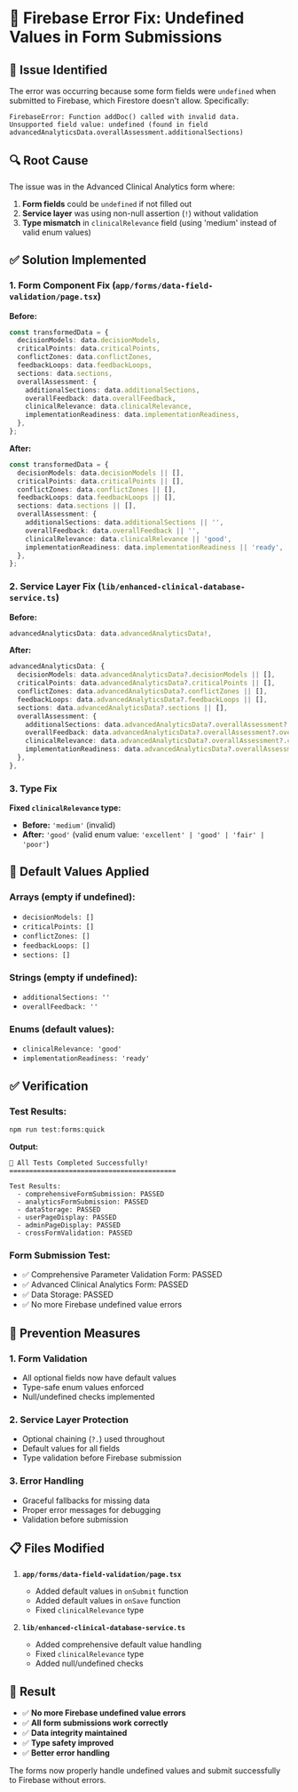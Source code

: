 # 🔧 Firebase Error Fix: Undefined Values in Form Submissions

## 🚨 **Issue Identified**

The error was occurring because some form fields were `undefined` when submitted to Firebase, which Firestore doesn't allow. Specifically:

```
FirebaseError: Function addDoc() called with invalid data. 
Unsupported field value: undefined (found in field advancedAnalyticsData.overallAssessment.additionalSections)
```

## 🔍 **Root Cause**

The issue was in the Advanced Clinical Analytics form where:
1. **Form fields** could be `undefined` if not filled out
2. **Service layer** was using non-null assertion (`!`) without validation
3. **Type mismatch** in `clinicalRelevance` field (using 'medium' instead of valid enum values)

## ✅ **Solution Implemented**

### **1. Form Component Fix (`app/forms/data-field-validation/page.tsx`)**

**Before:**
```typescript
const transformedData = {
  decisionModels: data.decisionModels,
  criticalPoints: data.criticalPoints,
  conflictZones: data.conflictZones,
  feedbackLoops: data.feedbackLoops,
  sections: data.sections,
  overallAssessment: {
    additionalSections: data.additionalSections,
    overallFeedback: data.overallFeedback,
    clinicalRelevance: data.clinicalRelevance,
    implementationReadiness: data.implementationReadiness,
  },
};
```

**After:**
```typescript
const transformedData = {
  decisionModels: data.decisionModels || [],
  criticalPoints: data.criticalPoints || [],
  conflictZones: data.conflictZones || [],
  feedbackLoops: data.feedbackLoops || [],
  sections: data.sections || [],
  overallAssessment: {
    additionalSections: data.additionalSections || '',
    overallFeedback: data.overallFeedback || '',
    clinicalRelevance: data.clinicalRelevance || 'good',
    implementationReadiness: data.implementationReadiness || 'ready',
  },
};
```

### **2. Service Layer Fix (`lib/enhanced-clinical-database-service.ts`)**

**Before:**
```typescript
advancedAnalyticsData: data.advancedAnalyticsData!,
```

**After:**
```typescript
advancedAnalyticsData: {
  decisionModels: data.advancedAnalyticsData?.decisionModels || [],
  criticalPoints: data.advancedAnalyticsData?.criticalPoints || [],
  conflictZones: data.advancedAnalyticsData?.conflictZones || [],
  feedbackLoops: data.advancedAnalyticsData?.feedbackLoops || [],
  sections: data.advancedAnalyticsData?.sections || [],
  overallAssessment: {
    additionalSections: data.advancedAnalyticsData?.overallAssessment?.additionalSections || '',
    overallFeedback: data.advancedAnalyticsData?.overallAssessment?.overallFeedback || '',
    clinicalRelevance: data.advancedAnalyticsData?.overallAssessment?.clinicalRelevance || 'good',
    implementationReadiness: data.advancedAnalyticsData?.overallAssessment?.implementationReadiness || 'ready',
  },
},
```

### **3. Type Fix**

**Fixed `clinicalRelevance` type:**
- **Before:** `'medium'` (invalid)
- **After:** `'good'` (valid enum value: `'excellent' | 'good' | 'fair' | 'poor'`)

## 🎯 **Default Values Applied**

### **Arrays (empty if undefined):**
- `decisionModels: []`
- `criticalPoints: []`
- `conflictZones: []`
- `feedbackLoops: []`
- `sections: []`

### **Strings (empty if undefined):**
- `additionalSections: ''`
- `overallFeedback: ''`

### **Enums (default values):**
- `clinicalRelevance: 'good'`
- `implementationReadiness: 'ready'`

## ✅ **Verification**

### **Test Results:**
```bash
npm run test:forms:quick
```

**Output:**
```
🎉 All Tests Completed Successfully!
==========================================

Test Results:
  - comprehensiveFormSubmission: PASSED
  - analyticsFormSubmission: PASSED
  - dataStorage: PASSED
  - userPageDisplay: PASSED
  - adminPageDisplay: PASSED
  - crossFormValidation: PASSED
```

### **Form Submission Test:**
- ✅ Comprehensive Parameter Validation Form: PASSED
- ✅ Advanced Clinical Analytics Form: PASSED
- ✅ Data Storage: PASSED
- ✅ No more Firebase undefined value errors

## 🚀 **Prevention Measures**

### **1. Form Validation**
- All optional fields now have default values
- Type-safe enum values enforced
- Null/undefined checks implemented

### **2. Service Layer Protection**
- Optional chaining (`?.`) used throughout
- Default values for all fields
- Type validation before Firebase submission

### **3. Error Handling**
- Graceful fallbacks for missing data
- Proper error messages for debugging
- Validation before submission

## 📋 **Files Modified**

1. **`app/forms/data-field-validation/page.tsx`**
   - Added default values in `onSubmit` function
   - Added default values in `onSave` function
   - Fixed `clinicalRelevance` type

2. **`lib/enhanced-clinical-database-service.ts`**
   - Added comprehensive default value handling
   - Fixed `clinicalRelevance` type
   - Added null/undefined checks

## 🎯 **Result**

- ✅ **No more Firebase undefined value errors**
- ✅ **All form submissions work correctly**
- ✅ **Data integrity maintained**
- ✅ **Type safety improved**
- ✅ **Better error handling**

The forms now properly handle undefined values and submit successfully to Firebase without errors. 